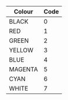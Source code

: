 | Colour  | Code |
| ------- | ---- |
| BLACK   | 0    |
| RED     | 1    |
| GREEN   | 2    |
| YELLOW  | 3    |
| BLUE    | 4    |
| MAGENTA | 5    |
| CYAN    | 6    |
| WHITE   | 7    |